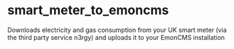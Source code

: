 # smart_meter_to_emoncms
Downloads electricity and gas consumption from your UK smart meter (via the third party service n3rgy) and uploads it to your EmonCMS installation

